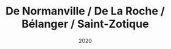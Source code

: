 ---
date: '2020'
title: 'De Normanville / De La Roche / Bélanger / Saint-Zotique'
type: ruelle_verte
district: 'Rosemont'
position: { lng: -73.6057405421549, lat: 45.541230521167705 }
---